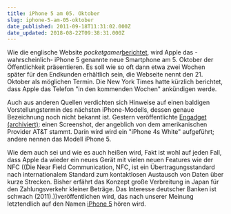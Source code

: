 ```yaml
---
title: iPhone 5 am 05. Oktober
slug: iphone-5-am-05-oktober
date_published: 2011-09-18T11:31:02.000Z
date_updated: 2018-08-22T09:38:31.000Z
---
```


Wie die englische Website *pocketgamer*[berichtet](http://www.pocketgamer.co.uk/r/iPhone/iPhone%2B5/news.asp?c=33482&amp;utm_source=twitterfeed&amp;utm_medium=twitter&amp;utm_campaign=Feed%3A+PocketGamerLatestNews+%28Pocket+Gamer+-+Latest+news%29), wird Apple das -wahrscheinlich- iPhone 5 genannte neue Smartphone am 5. Oktober der Öffentlichkeit präsentieren. Es soll wie so oft dann etwa zwei Wochen später für den Endkunden erhältlich sein, die Webseite nennt den 21. Oktober als möglichen Termin. Die New York Times hatte kürzlich berichtet, dass Apple das Telefon "in den kommenden Wochen" ankündigen werde.

Auch aus anderen Quellen verdichten sich Hinweise auf einen baldigen Vorstellungstermin des nächsten iPhone-Modells, dessen genaue Bezeichnung noch nicht bekannt ist. Gestern veröffentlichte [Engadget (archiviert)](http://web.archive.org/web/20110923162238/http://www.engadget.com:80/2011/09/17/did-a-white-iphone-4s-just-pop-up-in-atandts-inventory-system): einen Screenshot, der angeblich von dem amerikanischen Provider AT&T stammt. Darin wird wird ein "iPhone 4s White" aufgeführt; andere nennen das Modell iPhone 5.

Wie dem auch sei und wie es auch heißen wird, Fakt ist wohl auf jeden Fall, dass Apple da wieder ein neues Gerät mit vielen neuen Features wie der NFC ((Die Near Field Communication, NFC, ist ein Übertragungsstandard nach internationalem Standard zum kontaktlosen Austausch von Daten über kurze Strecken. Bisher erfährt das Konzept große Verbreitung in Japan für den Zahlungsverkehr kleiner Beträge. Das Interesse deutscher Banken ist schwach (2011).))veröffentlichen wird, das nach unserer Meinung letztendlich auf den Namen [iPhone 5](http://thafaker.de/?s=iPhone+5) hören wird.

